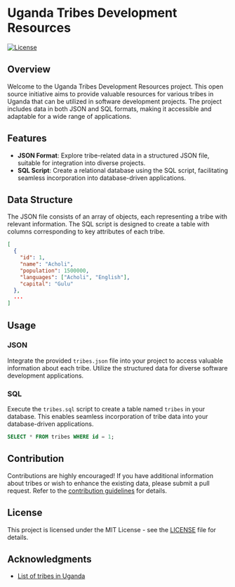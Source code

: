 # Uganda Tribes Development Resources

[![License](https://img.shields.io/badge/license-MIT-blue.svg)](LICENSE)

## Overview

Welcome to the Uganda Tribes Development Resources project. This open source initiative aims to provide valuable resources for various tribes in Uganda that can be utilized in software development projects. The project includes data in both JSON and SQL formats, making it accessible and adaptable for a wide range of applications.

## Features

- **JSON Format**: Explore tribe-related data in a structured JSON file, suitable for integration into diverse projects.
- **SQL Script**: Create a relational database using the SQL script, facilitating seamless incorporation into database-driven applications.

## Data Structure

The JSON file consists of an array of objects, each representing a tribe with relevant information. The SQL script is designed to create a table with columns corresponding to key attributes of each tribe.

```json
[
  {
    "id": 1,
    "name": "Acholi",
    "population": 1500000,
    "languages": ["Acholi", "English"],
    "capital": "Gulu"
  },
  ...
]
```

## Usage

### JSON

Integrate the provided `tribes.json` file into your project to access valuable information about each tribe. Utilize the structured data for diverse software development applications.

### SQL

Execute the `tribes.sql` script to create a table named `tribes` in your database. This enables seamless incorporation of tribe data into your database-driven applications.

```sql
SELECT * FROM tribes WHERE id = 1;
```

## Contribution

Contributions are highly encouraged! If you have additional information about tribes or wish to enhance the existing data, please submit a pull request. Refer to the [contribution guidelines](CONTRIBUTING.md) for details.

## License

This project is licensed under the MIT License - see the [LICENSE]([LICENSE](https://opensource.org/license/mit/)) file for details.

## Acknowledgments

- [List of tribes in Uganda](https://en.wikipedia.org/wiki/List_of_tribes_in_Uganda)
